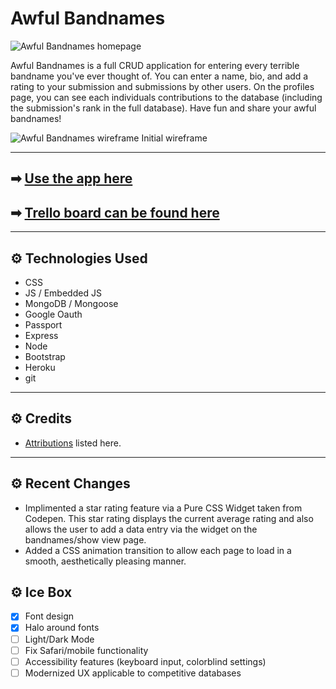 # Awful Bandnames

![Awful Bandnames homepage](https://i.imgur.com/1Ow9Hfi.png)

Awful Bandnames is a full CRUD application for entering every terrible bandname you've ever thought of. You can enter a name, bio, and add a rating to your submission and submissions by other users. On the profiles page, you can see each individuals contributions to the database (including the submission's rank in the full database). Have fun and share your awful bandnames!

![Awful Bandnames wireframe](https://i.imgur.com/O8obY3S.png)
Initial wireframe

---

## ➡ [Use the app here](https://awful-bandnames.up.railway.app/)

## ➡ [Trello board can be found here](https://trello.com/b/Ljl8HeF3/unit-2-proposal)

---

## ⚙ Technologies Used

- CSS
- JS / Embedded JS
- MongoDB / Mongoose
- Google Oauth
- Passport
- Express
- Node
- Bootstrap
- Heroku
- git

---

## ⚙ Credits

- [Attributions](https://github.com/dcollis92/awful-bandnames/blob/main/attributions.md) listed here.

---

## ⚙ Recent Changes

- Implimented a star rating feature via a Pure CSS Widget taken from Codepen. This star rating displays the current average rating and also allows the user to add a data entry via the widget on the bandnames/show view page.
- Added a CSS animation transition to allow each page to load in a smooth, aesthetically pleasing manner.

## ⚙ Ice Box

- [x] Font design
- [x] Halo around fonts
- [ ] Light/Dark Mode
- [ ] Fix Safari/mobile functionality
- [ ] Accessibility features (keyboard input, colorblind settings)
- [ ] Modernized UX applicable to competitive databases
